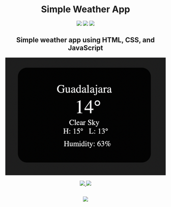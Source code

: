 <h1 align='center'>Simple Weather App</h1>
<div align='center'>
  <img src='https://img.shields.io/badge/HTML5-E34F26?style=for-the-badge&logo=html5&logoColor=white'/>
  <img src='https://img.shields.io/badge/CSS3-1572B6?style=for-the-badge&logo=css3&logoColor=white'/>
  <img src='https://img.shields.io/badge/JavaScript-323330?style=for-the-badge&logo=javascript&logoColor=F7DF1E'/>
</div>
<h2 align='center'>Simple weather app using HTML, CSS, and JavaScript</h2>
<div align='center'>
  <img align='center' src='https://github.com/tomascoe/weather-app/blob/main/assets/weather-app-screenshot.png'/>
</div>

<br>
<div align='center'>
  <a href='https://www.linkedin.com/in/tomascoe/'>
    <img src='https://img.shields.io/badge/LinkedIn-0077B5?style=for-the-badge&logo=linkedin&logoColor=white'/>
  </a>
  <a href='https://www.instagram.com/tomi_coelho/'>
    <img src='https://img.shields.io/badge/Instagram-E4405F?style=for-the-badge&logo=instagram&logoColor=white'/>
  </a>
</div>
<br>
<p align='center'>
  <a href="#"><img src="https://badges.pufler.dev/visits/tomascoe/weather-app"></a>
</p>
 
